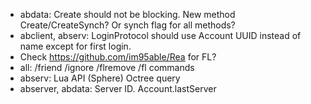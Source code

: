 
* abdata: Create should not be blocking. New method Create/CreateSynch? Or synch flag for all methods?
* abclient, abserv: LoginProtocol should use Account UUID instead of name except for first login.
* Check https://github.com/im95able/Rea for FL?
* all: /friend /ignore /flremove /fl commands
* abserv: Lua API (Sphere) Octree query
* abserver, abdata: Server ID. Account.lastServer
